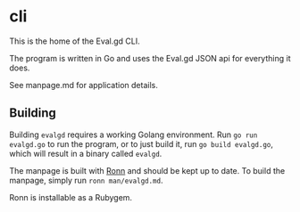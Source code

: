 cli
===

This is the home of the Eval.gd CLI.

The program is written in Go and uses the Eval.gd JSON api for everything it
does.

See manpage.md for application details.


## Building

Building `evalgd` requires a working Golang environment. Run `go run evalgd.go`
to run the program, or to just build it, run `go build evalgd.go`, which will
result in a binary called `evalgd`.

The manpage is built with [Ronn](https://github.com/rtomayko/ronn) and should
be kept up to date. To build the manpage, simply run `ronn man/evalgd.md`.

Ronn is installable as a Rubygem.
